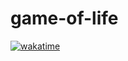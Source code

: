 # game-of-life
[![wakatime](https://wakatime.com/badge/github/Marconymous/game-of-life.svg)](https://wakatime.com/badge/github/Marconymous/game-of-life)
